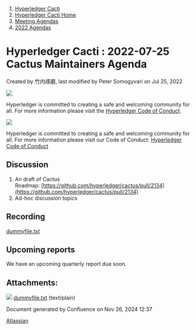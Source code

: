 1. [Hyperledger Cacti](index.html)
2. [Hyperledger Cacti Home](Hyperledger-Cacti-Home_20414469.html)
3. [Meeting Agendas](Meeting-Agendas_20414488.html)
4. [2022 Agendas](2022-Agendas_20415317.html)

# Hyperledger Cacti : 2022-07-25 Cactus Maintainers Agenda

Created by 竹内琢磨, last modified by Peter Somogyvari on Jul 25, 2022

![](https://wiki.hyperledger.org/download/attachments/2392771/welcome.png?version=2&modificationDate=1572450107000&api=v2)

Hyperledger is committed to creating a safe and welcoming community for all. For more information please visit the [Hyperledger Code of Conduct](https://lf-hyperledger.atlassian.net/wiki/spaces/HYP/pages/19595281/Hyperledger+Code+of+Conduct).

![](https://wiki.hyperledger.org/download/attachments/29034696/Antitrustnotice.png?version=1&modificationDate=1581695654000&api=v2)

Hyperledger is committed to creating a safe and welcoming community for all. For more information please visit our Code of Conduct: [Hyperledger Code of Conduct](https://lf-hyperledger.atlassian.net/wiki/spaces/HYP/pages/19595281/Hyperledger+Code+of+Conduct)

## Discussion

1. An draft of Cactus Roadmap: [https://github.com/hyperledger/cactus/pull/2134](https://github.com/hyperledger/cactus/pull/2134)
2. Ad-hoc discussion topics

## Recording

[dummyfile.txt](attachments/20415482/20415484.txt)

## Upcoming reports

We have an upcoming quarterly report due soon.

## Attachments:

![](images/icons/bullet_blue.gif) [dummyfile.txt](attachments/20415482/20415484.txt) (text/plain)

Document generated by Confluence on Nov 26, 2024 12:37

[Atlassian](http://www.atlassian.com/)
